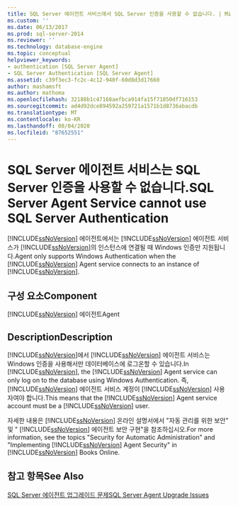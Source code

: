 ```yaml
---
title: SQL Server 에이전트 서비스에서 SQL Server 인증을 사용할 수 없습니다. | Microsoft Docs
ms.custom: ''
ms.date: 06/13/2017
ms.prod: sql-server-2014
ms.reviewer: ''
ms.technology: database-engine
ms.topic: conceptual
helpviewer_keywords:
- authentication [SQL Server Agent]
- SQL Server Authentication [SQL Server Agent]
ms.assetid: c39f3ec3-fc2c-4c12-940f-60d8d3d17660
author: mashamsft
ms.author: mathoma
ms.openlocfilehash: 32188b1c47168aefbca914fa15f71850df716153
ms.sourcegitcommit: ad4d92dce894592a259721a1571b1d8736abacdb
ms.translationtype: MT
ms.contentlocale: ko-KR
ms.lasthandoff: 08/04/2020
ms.locfileid: "87652551"
---
```

# <a name="sql-server-agent-service-cannot-use-sql-server-authentication"></a><span data-ttu-id="7d2b2-102">SQL Server 에이전트 서비스는 SQL Server 인증을 사용할 수 없습니다.</span><span class="sxs-lookup"><span data-stu-id="7d2b2-102">SQL Server Agent Service cannot use SQL Server Authentication</span></span>
  [!INCLUDE[ssNoVersion](../../includes/ssnoversion-md.md)] <span data-ttu-id="7d2b2-103">에이전트에서는 [!INCLUDE[ssNoVersion](../../includes/ssnoversion-md.md)] 에이전트 서비스가 [!INCLUDE[ssNoVersion](../../includes/ssnoversion-md.md)]의 인스턴스에 연결될 때 Windows 인증만 지원됩니다.</span><span class="sxs-lookup"><span data-stu-id="7d2b2-103">Agent only supports Windows Authentication when the [!INCLUDE[ssNoVersion](../../includes/ssnoversion-md.md)] Agent service connects to an instance of [!INCLUDE[ssNoVersion](../../includes/ssnoversion-md.md)].</span></span>  
  
## <a name="component"></a><span data-ttu-id="7d2b2-104">구성 요소</span><span class="sxs-lookup"><span data-stu-id="7d2b2-104">Component</span></span>  
 [!INCLUDE[ssNoVersion](../../includes/ssnoversion-md.md)] <span data-ttu-id="7d2b2-105">에이전트</span><span class="sxs-lookup"><span data-stu-id="7d2b2-105">Agent</span></span>  
  
## <a name="description"></a><span data-ttu-id="7d2b2-106">Description</span><span class="sxs-lookup"><span data-stu-id="7d2b2-106">Description</span></span>  
 <span data-ttu-id="7d2b2-107">[!INCLUDE[ssNoVersion](../../includes/ssnoversion-md.md)]에서 [!INCLUDE[ssNoVersion](../../includes/ssnoversion-md.md)] 에이전트 서비스는 Windows 인증을 사용해서만 데이터베이스에 로그온할 수 있습니다.</span><span class="sxs-lookup"><span data-stu-id="7d2b2-107">In [!INCLUDE[ssNoVersion](../../includes/ssnoversion-md.md)], the [!INCLUDE[ssNoVersion](../../includes/ssnoversion-md.md)] Agent service can only log on to the database using Windows Authentication.</span></span> <span data-ttu-id="7d2b2-108">즉, [!INCLUDE[ssNoVersion](../../includes/ssnoversion-md.md)] 에이전트 서비스 계정이 [!INCLUDE[ssNoVersion](../../includes/ssnoversion-md.md)] 사용자여야 합니다.</span><span class="sxs-lookup"><span data-stu-id="7d2b2-108">This means that the [!INCLUDE[ssNoVersion](../../includes/ssnoversion-md.md)] Agent service account must be a [!INCLUDE[ssNoVersion](../../includes/ssnoversion-md.md)] user.</span></span>  
  
 <span data-ttu-id="7d2b2-109">자세한 내용은 [!INCLUDE[ssNoVersion](../../includes/ssnoversion-md.md)] 온라인 설명서에서 "자동 관리를 위한 보안" 및 " [!INCLUDE[ssNoVersion](../../includes/ssnoversion-md.md)] 에이전트 보안 구현"을 참조하십시오.</span><span class="sxs-lookup"><span data-stu-id="7d2b2-109">For more information, see the topics "Security for Automatic Administration" and "Implementing [!INCLUDE[ssNoVersion](../../includes/ssnoversion-md.md)] Agent Security" in [!INCLUDE[ssNoVersion](../../includes/ssnoversion-md.md)] Books Online.</span></span>  
  
## <a name="see-also"></a><span data-ttu-id="7d2b2-110">참고 항목</span><span class="sxs-lookup"><span data-stu-id="7d2b2-110">See Also</span></span>  
 [<span data-ttu-id="7d2b2-111">SQL Server 에이전트 업그레이드 문제</span><span class="sxs-lookup"><span data-stu-id="7d2b2-111">SQL Server Agent Upgrade Issues</span></span>](../../../2014/sql-server/install/sql-server-agent-upgrade-issues.md)  
  
  
